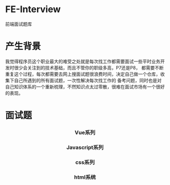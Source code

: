 # FE-Interview
前端面试题库

# 产生背景
我觉得程序员这个职业最大的难受之处就是每次找工作都需要面试一些平时业务开发时很少会关注到的技术基础，而且不管你的职级多高，P7还是P8，
都需要不断重复这个过程，每次都需要去网上搜面试题很浪费时间，决定自己做一个仓库，收集下自己所遇到的所有面试题，一次性解决每次找工作的
备考问题，同时也是对自己知识体系的一个重新梳理，不然知识点太过零散，很难在面试市场有一个很好的表现。

# 面试题
<h3 style="text-align: center" align="center">Vue系列</h3>
<h3 style="text-align: center" align="center">Javascript系列</h3>
<h3 style="text-align: center" align="center">css系列</h3>
<h3 style="text-align: center" align="center">html系统</h3>
